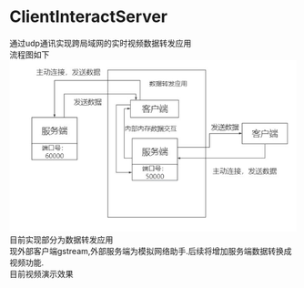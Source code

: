 # ClientInteractServer
通过udp通讯实现跨局域网的实时视频数据转发应用<br>
流程图如下<br>
![image](https://github.com/EdokawaKonan-Latest/ClientInteractServer/blob/main/image/Process.png)<br>
目前实现部分为数据转发应用<br>
现外部客户端gstream,外部服务端为模拟网络助手.后续将增加服务端数据转换成视频功能.<br>
目前视频演示效果<br>


